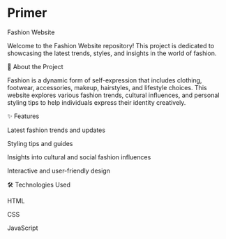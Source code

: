 # Primer 
Fashion Website

Welcome to the Fashion Website repository! This project is dedicated to showcasing the latest trends, styles, and insights in the world of fashion.

🌟 About the Project

Fashion is a dynamic form of self-expression that includes clothing, footwear, accessories, makeup, hairstyles, and lifestyle choices. This website explores various fashion trends, cultural influences, and personal styling tips to help individuals express their identity creatively.

✨ Features

Latest fashion trends and updates

Styling tips and guides

Insights into cultural and social fashion influences

Interactive and user-friendly design

🛠️ Technologies Used

HTML

CSS

JavaScript
